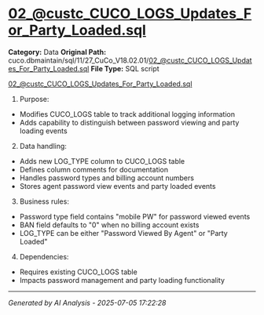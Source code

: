 # 02_@custc_CUCO_LOGS_Updates_For_Party_Loaded.sql

**Category:** Data
**Original Path:** cuco.dbmaintain/sql/11/27_CuCo_V18.02.01/02_@custc_CUCO_LOGS_Updates_For_Party_Loaded.sql
**File Type:** SQL script

02_@custc_CUCO_LOGS_Updates_For_Party_Loaded.sql
1. Purpose:
- Modifies CUCO_LOGS table to track additional logging information
- Adds capability to distinguish between password viewing and party loading events

2. Data handling:
- Adds new LOG_TYPE column to CUCO_LOGS table
- Defines column comments for documentation
- Handles password types and billing account numbers
- Stores agent password view events and party loaded events

3. Business rules:
- Password type field contains "mobile PW" for password viewed events
- BAN field defaults to "0" when no billing account exists
- LOG_TYPE can be either "Password Viewed By Agent" or "Party Loaded"

4. Dependencies:
- Requires existing CUCO_LOGS table
- Impacts password management and party loading functionality

---
*Generated by AI Analysis - 2025-07-05 17:22:28*
